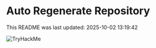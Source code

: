 # Auto Regenerate Repository

This README was last updated: 2025-10-02 13:19:42

 ![TryHackMe](https://tryhackme.com/badge/533634)